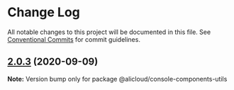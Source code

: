 # Change Log

All notable changes to this project will be documented in this file.
See [Conventional Commits](https://conventionalcommits.org) for commit guidelines.

## [2.0.3](https://github.com/aliyun/console-components/compare/@alicloud/console-components-utils@2.0.2...@alicloud/console-components-utils@2.0.3) (2020-09-09)

**Note:** Version bump only for package @alicloud/console-components-utils
